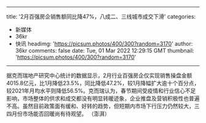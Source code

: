 
---
title: '2月百强房企销售额同比降47%，八成二、三线城市成交下滑'
categories: 
 - 新媒体
 - 36kr
 - 快讯
headimg: 'https://picsum.photos/400/300?random=3170'
author: 36kr
comments: false
date: Tue, 01 Mar 2022 12:29:15 GMT
thumbnail: 'https://picsum.photos/400/300?random=3170'
---

<div>   
据克而瑞地产研究中心统计的数据显示，2月行业百强房企仅实现销售操盘金额4015.8亿元，比1月降低23.5%，同比降低47.2%，较1月降幅扩大逾十个百分点，较2021年月均水平则降低56.5%。克而瑞认为，春节期间受疫情和行业信心不足影响，市场整体的供求和成交都没有明显转暖迹象，企业推盘及营销积极性也普遍不高。虽然目前政策面有缓和、好转的趋势，但短期内市场下行压力仍然较大，三四月份市场能否回暖尚有待观望。 （澎湃）  
</div>
            